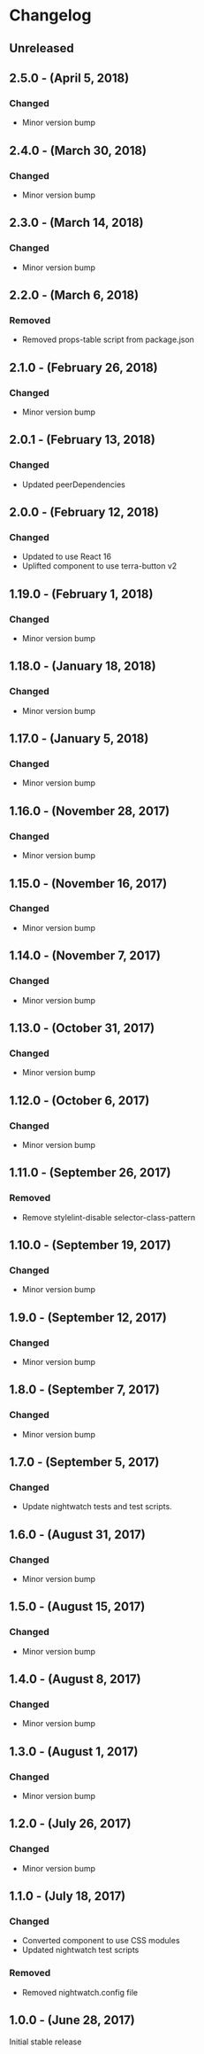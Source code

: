 Changelog
=========

Unreleased
----------

2.5.0 - (April 5, 2018)
------------------
### Changed
* Minor version bump

2.4.0 - (March 30, 2018)
------------------
### Changed
* Minor version bump

2.3.0 - (March 14, 2018)
------------------
### Changed
* Minor version bump

2.2.0 - (March 6, 2018)
------------------
### Removed
* Removed props-table script from package.json

2.1.0 - (February 26, 2018)
------------------
### Changed
* Minor version bump

2.0.1 - (February 13, 2018)
------------------
### Changed
* Updated peerDependencies

2.0.0 - (February 12, 2018)
------------------
### Changed
* Updated to use React 16
* Uplifted component to use terra-button v2

1.19.0 - (February 1, 2018)
------------------
### Changed
* Minor version bump

1.18.0 - (January 18, 2018)
------------------
### Changed
* Minor version bump

1.17.0 - (January 5, 2018)
------------------
### Changed
* Minor version bump

1.16.0 - (November 28, 2017)
------------------
### Changed
* Minor version bump

1.15.0 - (November 16, 2017)
------------------
### Changed
* Minor version bump

1.14.0 - (November 7, 2017)
------------------
### Changed
* Minor version bump

1.13.0 - (October 31, 2017)
------------------
### Changed
* Minor version bump

1.12.0 - (October 6, 2017)
------------------
### Changed
* Minor version bump

1.11.0 - (September 26, 2017)
------------------
### Removed
* Remove stylelint-disable selector-class-pattern

1.10.0 - (September 19, 2017)
------------------
### Changed
* Minor version bump

1.9.0 - (September 12, 2017)
------------------
### Changed
* Minor version bump

1.8.0 - (September 7, 2017)
------------------
### Changed
* Minor version bump

1.7.0 - (September 5, 2017)
------------------
### Changed
* Update nightwatch tests and test scripts.

1.6.0 - (August 31, 2017)
------------------
### Changed
* Minor version bump

1.5.0 - (August 15, 2017)
------------------
### Changed
* Minor version bump

1.4.0 - (August 8, 2017)
------------------
### Changed
* Minor version bump

1.3.0 - (August 1, 2017)
------------------
### Changed
* Minor version bump

1.2.0 - (July 26, 2017)
------------------
### Changed
* Minor version bump

1.1.0 - (July 18, 2017)
------------------
### Changed
* Converted component to use CSS modules
* Updated nightwatch test scripts

### Removed
* Removed nightwatch.config file

1.0.0 - (June 28, 2017)
------------------
Initial stable release
